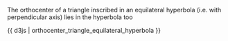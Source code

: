 The orthocenter of a triangle inscribed in an equilateral hyperbola (i.e. with perpendicular axis) lies in the hyperbola too

{{ d3js | orthocenter_triangle_equilateral_hyperbola }}